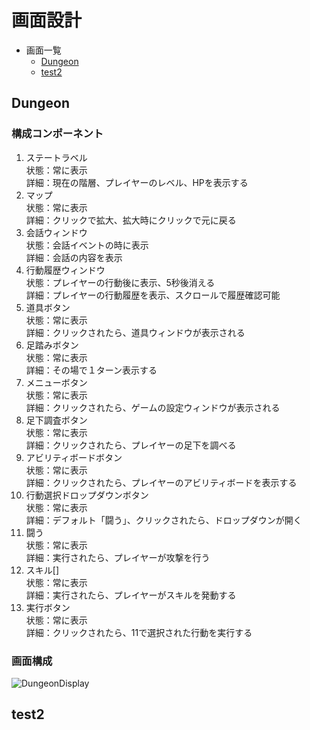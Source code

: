# 画面設計

* 画面一覧
  * [Dungeon](#Dungeon)
  * [test2](#test2)

## Dungeon

### 構成コンポーネント

1. ステートラベル  
  状態：常に表示  
  詳細：現在の階層、プレイヤーのレベル、HPを表示する  
2. マップ  
  状態：常に表示  
  詳細：クリックで拡大、拡大時にクリックで元に戻る  
3. 会話ウィンドウ  
  状態：会話イベントの時に表示  
  詳細：会話の内容を表示  
4. 行動履歴ウィンドウ  
  状態：プレイヤーの行動後に表示、5秒後消える  
  詳細：プレイヤーの行動履歴を表示、スクロールで履歴確認可能  
5. 道具ボタン  
  状態：常に表示  
  詳細：クリックされたら、道具ウィンドウが表示される  
6. 足踏みボタン  
  状態：常に表示  
  詳細：その場で１ターン表示する  
7. メニューボタン  
  状態：常に表示  
  詳細：クリックされたら、ゲームの設定ウィンドウが表示される  
8. 足下調査ボタン  
  状態：常に表示  
  詳細：クリックされたら、プレイヤーの足下を調べる  
9. アビリティボードボタン  
  状態：常に表示  
  詳細：クリックされたら、プレイヤーのアビリティボードを表示する  
10. 行動選択ドロップダウンボタン  
  状態：常に表示  
  詳細：デフォルト「闘う」、クリックされたら、ドロップダウンが開く  
11. 闘う  
  状態：常に表示  
  詳細：実行されたら、プレイヤーが攻撃を行う  
12. スキル[]  
  状態：常に表示  
  詳細：実行されたら、プレイヤーがスキルを発動する  
13. 実行ボタン  
  状態：常に表示  
  詳細：クリックされたら、11で選択された行動を実行する  

### 画面構成

![DungeonDisplay](Image/dungeonDisplay.png "DungeonDisplay")

## test2

